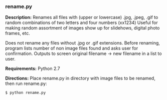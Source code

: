### rename.py

**Description:**
Renames all files with (upper or lowercase) .jpg, .jpeg, .gif to random combinations of two letters and four numbers (xx1234) Useful for making random assortment of images show up for slidehows, digital photo frames, etc.

Does not rename any files without .jpg or .gif extensions. Before renaming, program lists number of non image files found and asks user for confirmation. Outputs to screen original filename -> new filename in a list to user.   

**Requirements:**
Python 2.7

**Directions:**
Place rename.py in directory with image files to be renamed, then run rename.py:

`$ python rename.py`


